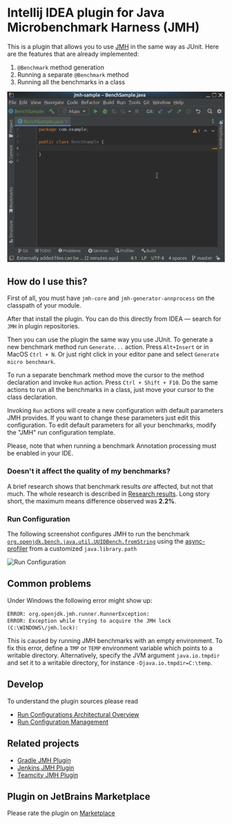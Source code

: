 # Intellij IDEA plugin for Java Microbenchmark Harness (JMH)

This is a plugin that allows you to use [JMH](https://github.com/openjdk/jmh) in the same way as
JUnit. Here are the features that are already implemented:

1. `@Benchmark` method generation
2. Running a separate `@Benchmark` method
3. Running all the benchmarks in a class

![quick demo](demo.gif)

## How do I use this?

First of all, you must have `jmh-core` and `jmh-generator-annprocess` on the classpath of your module.

After that install the plugin. You can do this directly from IDEA — search for `JMH` in plugin repositories.

Then you can use the plugin the same way you use JUnit. To generate a new benchmark method run `Generate...` action.
Press `Alt+Insert` or in MacOS `Ctrl + N`.
Or just right click in your editor pane and select `Generate micro benchmark`.

To run a separate benchmark method move the cursor to the method declaration and invoke `Run` action.
Press `Ctrl + Shift + F10`.
Do the same actions to run all the benchmarks in a class, just move your cursor to the class declaration.

Invoking `Run` actions will create a new configuration with default parameters JMH provides.
If you want to change these parameters just edit this configuration.
To edit default parameters for all your benchmarks, modify the "JMH" run configuration template.

Please, note that when running a benchmark Annotation processing must be enabled in your IDE.

### Doesn't it affect the quality of my benchmarks?

A brief research shows that benchmark results *are* affected, but not that much. The whole research is described in
[Research results](./research/results.md). Long story short, the maximum means difference observed was **2.2%**.

### Run Configuration

The following screenshot configures JMH to run the benchmark [`org.openjdk.bench.java.util.UUIDBench.fromString`](https://github.com/openjdk/jdk/blob/master/test/micro/org/openjdk/bench/java/util/UUIDBench.java) using the [async-profiler](https://github.com/jvm-profiling-tools/async-profiler) from a customized `java.library.path`

![Run Configuration](https://user-images.githubusercontent.com/782446/104660736-68b36500-56c7-11eb-9581-84b5e97abe88.png)

## Common problems

Under Windows the following error might show up:

    ERROR: org.openjdk.jmh.runner.RunnerException:
    ERROR: Exception while trying to acquire the JMH lock (C:\WINDOWS\/jmh.lock):

This is caused by running JMH benchmarks with an empty environment.
To fix this error, define a `TMP` or `TEMP` environment variable which points to a writable directory.
Alternatively, specify the JVM argument `java.io.tmpdir` and set it to a writable directory, for instance `-Djava.io.tmpdir=C:\temp`.

## Develop
To understand the plugin sources please read 
* [Run Configurations Architectural Overview](https://jetbrains.org/intellij/sdk/docs/basics/run_configurations.html)
* [Run Configuration Management](https://jetbrains.org/intellij/sdk/docs/basics/run_configurations/run_configuration_management.html)

## Related projects

 - [Gradle JMH Plugin](https://github.com/melix/jmh-gradle-plugin)
 - [Jenkins JMH Plugin](https://github.com/brianfromoregon/jmh-plugin)
 - [Teamcity JMH Plugin](https://github.com/presidentio/teamcity-plugin-jmh)

## Plugin on JetBrains Marketplace

Please rate the plugin on [Marketplace](https://plugins.jetbrains.com/plugin/7529-jmh-java-microbenchmark-harness)
